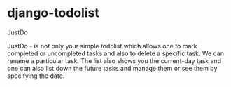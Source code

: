 # django-todolist

JustDo

JustDo - is not only your simple todolist which allows one to mark completed or uncompleted tasks and also to delete a specific task. 
We can rename a particular task.
The list also shows you the current-day task and one can also list down the future tasks and manage them or see them by specifying the date.

